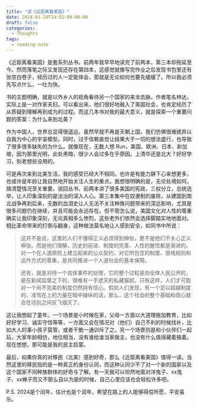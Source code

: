 ```yaml
---
title: "读《近距离看美国》"
date: 2024-01-28T14:52:09-08:00
draft: false
categories:
  - Thoughts
tags:
  - reading-note
---
```


《近距离看美国》是套系列丛书。前两年我早早地读完了前两本，第三本却拖延至今。然而落笔之际又发现还存在第四本，这感觉就像写完作业之后发现书包里还有张空白卷子，经历过的人一定能体会，那就是无论如何也要先缓缓了。所以我必须先写点什么，一吐为快。

书的主题明确，就是以外乡人的视角看待另一个国家的来龙去脉。作者笔名林达，实际上是一对作家夫妇。可以看出来，他们很好地融入了美国社会，也肯定经历了从质疑到理解再到成为的过程。而这几本书对我的最大意义，就是探索一个重要问题的答案：为什么来到北美？

作为中国人，世界总显得很遥远。虽然早就不再是天朝上国，我们仿佛很难摈弃以自我为中心的宇宙模型。同时，过于信赖直觉让结果大于一切的想法盛行，也导致了很多很多缺失的为什么。就像现在，无数人想 Run，美国、欧洲、日本、新加坡，因为那里光明，此处黑暗，很少人会过多在乎原因。上清华还是北大？好好学习，别老想些没用的。

可是再次来到北美生活，我的感受已经大不相同。也许是有能力静下心来想更多，也或许是年龄让我自然地开始关注人生的重点。我想很明确的是，无论处境如何，搞清楚情况至关重要。说回丛书，前两本讲了很多美国的宪政，三权分立，总统选举，让人印象深刻的是法治的深入人心。第三本集中在奴隶制的废除，从建国到南北战争再到后来，无数的血泪史让人无法不关注种族问题带来的深远影响，尤其是很多问题仍在继续，并且可能会永远存在。但不管怎么说，美国文化对人性的尊重确实让我印象深刻，无论真相多么惨烈，这些老外们依然会选择脚踏实地地面对。相比革命带来的打倒与翻身，这种做法莫名地让人感到安全，如同书中所说：

> 这并不是说，这里的人们不懂得正义必须得到伸张，更不是他们不关心正义伸张。而是他们理解，历史的前进、制度的完善、人性的醒悟都是渐进的。对一个在人道原则上建立起来的公众契约，对它所包含的制度、游戏规则和运作方式的尊重，是共同推进一个人道社会的基本保障。
>
> 还有，就是对待一个具体事件的处理，它的整个过程是向全体人民公开的，是在新闻监督之下的，很难有一手遮天的私藏猫腻。只有这样，人们才可能对一个尚不完美的制度仍然持有信心。假如人们发现，有一个足以超越制度的、凌驾在上的力量在暗中操纵的话，那么，这个社会的整个基础和信心就会在顷刻之间灰飞烟灭了。

这让我想起了童年。一个场景是小时候在家，父母一方面以大道理施加教育，比如好好学习、诚实守信等等，一方面又会在情况对（他们）自己不利的时候找补，比如大人的事小孩子莫管，或者干脆一通训斥了之。另一个场景则是和小伙伴们一起玩，大家年龄相仿，地位相当，没有谁给谁当家做主，也没有什么值得藏着掖着。现在想想，那可能是我的民主启蒙。

最后，如果你真的对移民（北美）感到好奇，那么《近距离看美国》值得一读。当然这里的移民指的是一种真正的身份认同，而这种认同少不了对一个新的国家以及这个国家不同种族群体的好奇与了解。有一天我可以坦然地面对洋鬼子、xx鬼子、xx棒子而又不那么自以为是的时候，自己心里应该也会轻松许多吧。

P.S. 2024是个闰年，估计也是个润年，希望在路上的人能够得偿所愿，平安喜乐。
